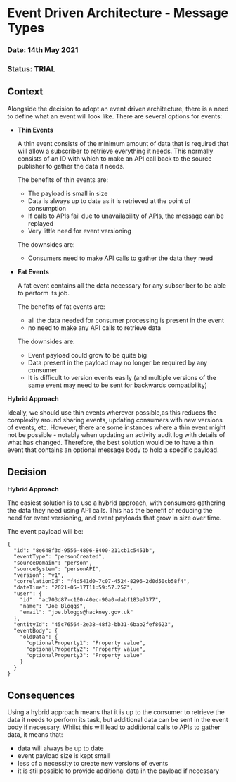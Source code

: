 # Event Driven Architecture - Message Types

### **Date:** 14th May 2021

### **Status:** TRIAL

## **Context**

Alongside the decision to adopt an event driven architecture, there is a need to define what an event will look like. There are several options for events:

- **Thin Events**

  A thin event consists of the minimum amount of data that is required that will allow a subscriber to retrieve everything it needs. This normally consists of an ID with which to make an API call back to the source publisher to gather the data it needs.

  The benefits of thin events are:
  - The payload is small in size
  - Data is always up to date as it is retrieved at the point of consumption
  - If calls to APIs fail due to unavailability of APIs, the message can be replayed
  - Very little need for event versioning

  The downsides are:
  - Consumers need to make API calls to gather the data they need

- **Fat Events**

  A fat event contains all the data necessary for any subscriber to be able to perform its job. 

  The benefits of fat events are:

  - all the data needed for consumer processing is present in the event
  - no need to make any API calls to retrieve data

  The downsides are:

  - Event payload could grow to be quite big
  - Data present in the payload may no longer be required by any consumer
  - It is difficult to version events easily (and multiple versions of the same event may need to be sent for backwards compatibility)

**Hybrid Approach**

Ideally, we should use thin events wherever possible,as this reduces the complexity around sharing events, updating consumers with new versions of events, etc. However, there are some instances where a thin event might not be possible - notably when updating an activity audit log with details of what has changed. Therefore, the best solution would be to have a thin event that contains an optional message body to hold a specific payload.

## **Decision**

**Hybrid Approach** 

The easiest solution is to use a hybrid approach, with consumers gathering the data they need using API calls. This has the benefit of reducing the need for event versioning, and event payloads that grow in size over time.

The event payload will be:

```
{
  "id": "8e648f3d-9556-4896-8400-211cb1c5451b",
  "eventType": "personCreated",
  "sourceDomain": "person",
  "sourceSystem": "personAPI",
  "version": "v1",
  "correlationId": "f4d541d0-7c07-4524-8296-2d0d50cb58f4",
  "dateTime": "2021-05-17T11:59:57.25Z",
  "user": {
    "id": "ac703d87-c100-40ec-90a0-dabf183e7377",
    "name": "Joe Bloggs",
    "email": "joe.bloggs@hackney.gov.uk"
  },
  "entityId": "45c76564-2e38-48f3-bb31-6bab2fef8623",
  "eventBody": {
    "oldData": {
      "optionalProperty1": "Property value",
      "optionalProperty2": "Property value",
      "optionalProperty3": "Property value"
    }
  }
}
```

## **Consequences**

Using a hybrid approach means that it is up to the consumer to retrieve the data it needs to perform its task, but additional data can be sent in the event body if necessary. Whilst this will lead to additional calls to APIs to gather data, it means that:
- data will always be up to date
- event payload size is kept small
- less of a necessity to create new versions of events
- it is stil possible to provide additional data in the payload if necessary